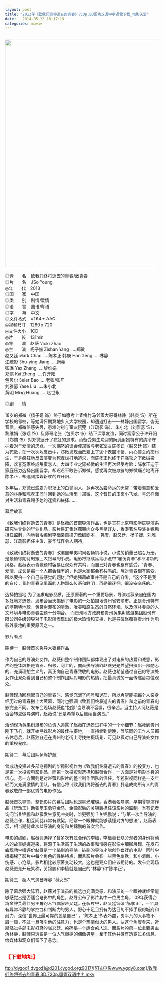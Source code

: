 ```yaml
---
layout: post
title: "2013年《致我们终将逝去的青春》720p.BD国粤双语中字迅雷下载_电影天堂"
date:   2014-05-22 18:17:28
categories: movie
---
```

<html>
 <body>
  <p>
  </p>
  <p>
   <br/>
   <img alt="" border="0" height="851" src="http://pic.yupoo.com/lihangze/DhdEAuOn/agpWA.jpg" style="WIDTH: 583px; HEIGHT: 742px" width="555"/>
   <br/>
   <br/>
   ◎译　　名　致我们终将逝去的青春/致青春
   <br/>
   ◎片　　名　JSo Young
   <br/>
   ◎年　　代　2013
   <br/>
   ◎国　　家　中国
   <br/>
   ◎类　　别　剧情/爱情
   <br/>
   ◎语　　言　国语/粤语
   <br/>
   ◎字　　幕　中文
   <br/>
   ◎文件格式　x264 + AAC
   <br/>
   ◎视频尺寸　1280 x 720
   <br/>
   ◎文件大小　1CD
   <br/>
   ◎片　　长　131min
   <br/>
   ◎导　　演　赵薇 Vicki Zhao
   <br/>
   ◎主　　演　杨子姗 Zishan Yang  ....郑微
   <br/>
   赵又廷 Mark Chao  ....陈孝正 韩庚 Han Geng  ....林静
   <br/>
   江疏影 Shu-ying Jiang  ....阮莞
   <br/>
   张瑶 Yao Zhang  ....黎维娟
   <br/>
   郑恺 Kai Zheng  ....许开阳
   <br/>
   包贝尔 Beier Bao  ....老张/张开
   <br/>
   刘雅瑟 Yase Liu  ....朱小北
   <br/>
   黄明 Ming Huang  ....赵世永
   <br/>
   <br/>
   ◎剧　　情
   <br/>
   <br/>
   18岁的郑微（杨子姗 饰）终于如愿考上青梅竹马邻家大哥哥林静（韩庚 饰）所在学校的邻校，等她满怀期冀地步入大学校园，却遭遇打击——林静出国留学，杳无音信。郑微倍感失落，患难时刻与室友阮莞（江疏影 饰）、朱小北（刘雅瑟 饰）、黎维娟（张瑶 饰）及师哥老张（包贝尔 饰）结下深厚友谊，同时富家公子许开阳（郑恺 饰）对郑微展开了疯狂的追求，而备受男生欢迎的阮莞用她特有的清冷守护着对于爱情的忠贞。一次偶然的误会使郑微与老张室友陈孝正（赵又廷 饰）结为死敌，在一次次地反击中，郑微发现自己爱上了这个表面冷酷、内心善良的高材生，于是疯狂地反击演变为死缠烂打地追求，而陈孝正也终于在强攻之下缴械投降，欢喜冤家终成甜蜜恋人。大四毕业之际郑微的生活再次经受考验：陈孝正迫于家庭压力选择出国留学，却迟迟不敢告诉郑微。感觉再次被欺骗的郑微痛苦地离开陈孝正，却遇到搂着新欢的许开阳。
   <br/>
   <br/>
   多年后，郑微已蜕变为职场上的白领丽人，竟再次品尝命运的无常：带着悔意和爱意的林静和陈孝正同时回到她的生活里！郑微，这个昔日的玉面小飞龙，将怎样面对生活和青春赐予她的迷雾和抉择……
   <br/>
   <br/>
   幕后故事
   <br/>
   <br/>
   《致我们终将逝去的青春》是赵薇的首部导演作品，也是其在北京电影学院导演系研究生专业的毕业作品。影片将汇集赵薇圈内众多巨星好友，香港著名导演关锦鹏担任监制，内地著名编剧李樯亲自操刀改编剧本， 韩庚、赵又廷、杨子姗、刘雅瑟、江疏影担任主演，豪华阵容令人期待。
   <br/>
   <br/>
   《致我们终将逝去的青春》改编自辛夷坞同名畅销小说，小说的销量已超百万册，是最值得期待的搬上大银幕的小说。电影将继续延续小说中“暖伤青春”和小清新的风格。赵薇表示青春题材容易让观众有共鸣，而自己对青春也很有感受，“青春、爱情、成长是每一个人都会经历的，也是大家都会有共鸣的。我对青春很有感受，所以要拍一个自己有感觉的题材。”但她强调故事并不是自己的自传，“这个不是我的自传，我的青春没里面的人物那么传奇和鲜明，而是很迷惘，很没安全感的。”
   <br/>
   <br/>
   选择拍摄地 为了追求电影品质，还原原著的一个重要场景，导演赵薇亲自在国内多处地方选景，发布会当天揭秘了电影的一处拍摄地贵州省安顺市。正是贵州特有的喀斯特地貌，黄果树瀑布的清澈、唯美和原生态的自然环境，以及淳朴善良的人文环境与电影青春主题十分吻合。 而贵州地方政府和贵州黄果树旅游集团股份有限公司各级领导对于电影所表现出的极大热情和支持，也是导演赵薇将贵州作为电影外景地的重要原因之一。
   <br/>
   <br/>
   影片看点
   <br/>
   <br/>
   期待一：赵薇首次执导大银幕作品
   <br/>
   <br/>
   作为自己的导演处女作，赵薇和整个制作团队都体现出了对电影的热爱和诚意，影片的整体风格是青春、积极、向上的，而首执导演的赵薇更是希望拍摄出一部励志的、充满理想主义的，真正向自己青春致敬的电影。赵薇也希望通过自己的导演处女作让观众看到自己和整个制作团队对电影的热情，把最真诚的一面传递给每位观众。
   <br/>
   <br/>
   赵薇现场回想起自己的青春时，感觉充满了问号和迷茫，所以希望能把每个人亲身经历过的青春搬上大荧幕，同时也强调《致我们终将逝去的青春》和之前的青春电影完全不同。发布会现场赵薇也“抱怨”当导演不容易，很辛苦。当主持人问赵薇是否会转型做导演时，赵薇说“还是希望以后继续当演员。”
   <br/>
   <br/>
   活动现场黄果树瀑布的负责人透露了赵薇在选景过程中的一个小细节：赵薇到贵州刚下飞机，就开始寻找影片的最佳拍摄地，一直持续到傍晚，当陪同的工作人员都去休息后，赵薇独自还在贵州的老街上寻找拍摄场景，可见赵薇对自己导演处女作的重视程度。
   <br/>
   <br/>
   期待二：幕后团队保驾护航
   <br/>
   <br/>
   曾成功投资过多部电视剧的华视影视作为《致我们终将逝去的青春》的投资方，也是第一次投资电影作品，而第一次投资就选择和赵薇合作，一方面是对电影本身的信心，另一方面则是对赵薇和影片的整个制作团队的信任。华视影视同样是一支年轻而又充满激情的团队，有信心将《致我们终将逝去的青春》打造成向所有人的青春致敬的一部优秀的电影作品。
   <br/>
   <br/>
   赵薇首执导筒，整部影片的幕后团队也是星光璀璨。香港著名导演，早期曾导演作品《阮玲玉》助张曼玉勇夺金马、金像影后的关锦鹏担任该影片的监制。当有记者询问当关锦鹏和赵薇发生意见冲突时，谁更强势？关锦鹏说：“与第一次当导演的赵薇合作，相互间就非常有默契，经常一个眼神就能够读懂对方的想法”。赵薇表示，相当期待此次以导演的身份和关锦鹏的首次合作。
   <br/>
   <br/>
   电影的编剧，赵薇则选择了曾多次有过合作的李樯，李樯善长以旁观者的身份将动人的故事娓娓道来，将源于生活高于生活的故事和情感在影像中细腻展现。在发布会现场李樯评价赵薇是一个挑剔的导演，挑剔的导演才能创作出好的电影，同时李樯揭秘了影片中每个角色的性格特点，而且影片会有一些黑色幽默，和小清新、小伤感、小沧桑。影片相比较原著变动较大，这也是观众们应该期待的。发布会现场赵薇更是开玩笑称，关锦鹏和李樯就是自己的“林静”和“陈孝正”。
   <br/>
   <br/>
   期待三：超人气演出阵容 “薇女郎”
   <br/>
   <br/>
   除了幕后强大阵容，赵薇对于演员的挑选也充满灵感，和演员的一个眼神就经常能够感觉出是否适合电影中的角色。赵导公布了影片其中一位男主角， 09年获得台湾金钟奖最佳男主角的人气偶像赵又廷。在影片中，赵又廷饰演“陈孝正”，一个具有异常冷静的掌控力和判断力的男人。野心十足且拥有为达目的不择手段的城府和耐力，深信“世界上最可靠的就是自己” 。“陈孝正”外表冷酷，对平凡的人事物不屑一顾，不过一旦吸引他的注意力，也是个热情似火的男人。从这个角度看来，近期经过多部电影打磨的赵又廷，的确是一个适合的人选。而影片的另一位重要男主角林静，赵薇只透露是一位人气爆棚的偶像男星，至于其他并没有透露过多信息，给媒体和观众们留下了悬念。
   <br/>
   <br/>
   <img alt="" border="0" src="http://img15.poco.cn/mypoco/myphoto/20131101/22/66548034201311012246422830364670316_002.jpg"/>
  </p>
  <p>
  </p>
  <p>
  </p>
  <p>
   <strong>
    <font color="#ff0000" size="4">
     【下载地址】
    </font>
   </strong>
  </p>
  <p>
  </p>
  <p>
  </p>
  <a href="ftp://dygod1:dygod1@d201.dygod.org:9017/%5B%E9%98%B3%E5%85%89%E7%94%B5%E5%BD%B1www.ygdy8.com%5D.%E8%87%B4%E6%88%91%E4%BB%AC%E7%BB%88%E5%B0%86%E9%80%9D%E5%8E%BB%E7%9A%84%E9%9D%92%E6%98%A5.BD.720p.%E5%9B%BD%E7%B2%A4%E5%8F%8C%E8%AF%AD%E4%B8%AD%E5%AD%97.mkv">
   ftp://dygod1:dygod1@d201.dygod.org:9017/[阳光电影www.ygdy8.com].致我们终将逝去的青春.BD.720p.国粤双语中字.mkv
  </a>
 </body>
</html>